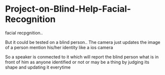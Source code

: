 # Project-on-Blind-Help-Facial-Recognition
 facial recpgnition.. 

But it could be tested on a blind person.. 
The camera just updates the image of a person mention his/her identity like a ios camera 

So a speaker is conmected to it which will report the blind person what is in front of him  as anyone identified or not or may be a thing by judging its shape and updating it everytime
